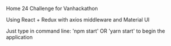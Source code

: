 Home 24 Challenge for Vanhackathon

Using React + Redux with axios middleware and Material UI

Just type in command line: 'npm start' OR 'yarn start' to begin the application
